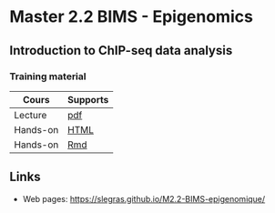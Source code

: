 # Master 2.2 BIMS - Epigenomics
## Introduction to ChIP-seq data analysis
### Training material

| Cours | Supports |
|----------------------------------|----------|
| Lecture | [pdf](M2_2-BIMS-epigenomique.pdf) |
| Hands-on | [HTML](https://slegras.github.io/M2.2-BIMS-epigenomique/hands-on/hands-on_empty.html) |
| Hands-on | [Rmd](hands-on/hands-on_empty.Rmd) |

## Links
- Web pages: <https://slegras.github.io/M2.2-BIMS-epigenomique/>
